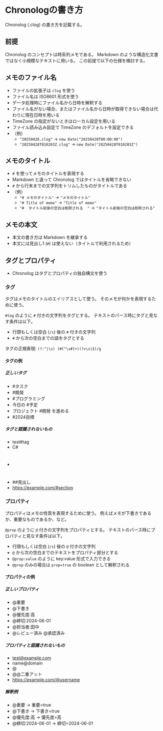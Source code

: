 # Chronologの書き方

Chronolog (.clog) の書き方を記載する。

## 前提

Chronolog のコンセプトは時系列メモである。
Markdown のような構造化文書ではなく小規模なテキストに用いる。
この前提で以下の仕様を検討する。

## メモのファイル名

- ファイルの拡張子は `clog` を使う
- ファイル名は ISO8601 形式を使う
- データ処理時にファイル名から日時を解釈する
- ファイル名がない場合、またはファイル名から日時が取得できない場合は代わりに現在日時を用いる
- TimeZone の指定がないときはローカル設定を用いる
- ファイル読み込み設定で TimeZone のデフォルトを設定できる
- （例）
  - `"20250428.clog"` → `new Date("20250428T00:00:00")`
  - `"20250428T010203Z.clog"` → `new Date("20250428T010203Z")`

## メモのタイトル

- `#` を使ってメモのタイトルを表現する
- Markdown と違って Chronolog ではタイトルを省略できない
- `#` から行末までの文字列をトリムしたものがタイトルである
- （例）
  - `"# メモのタイトル"` → `"メモのタイトル"`
  - `"# Title of memo"` → `"Title of memo"`
  - `"#  タイトル前後の空白は削除される  "` → `"タイトル前後の空白は削除される"`

## メモの本文

- 本文の書き方は Markdown を継承する
- 本文には見出し1 (`#`) は使えない（タイトルで利用されるため）

## タグとプロパティ

- Chronolog はタグとプロパティの独自構文を使う

### タグ

タグはメモのタイトルのエイリアスとして使う。
そのメモが何かを表現するために使う。

`#tag` のように `#` 付きの文字列をタグとする。
テキストのパース時にタグと見なす条件は以下。

- 行頭もしくは空白 (`/s`) 後の `#` 付きの文字列
- `#` から次の空白までの語をタグとする

タグの正規表現: `(?:^|\s) (#[^\s#]+)(?=\s|$)/g`

#### タグの例

##### 正しいタグ

- #タスク
- #開発
- #プログラミング
- 今日の #予定
- プロジェクト #開発 を進める
- #2024目標

##### タグと認識されないもの

- test#tag
- C#
- #
- ##見出し
- https://example.com/#section

### プロパティ

プロパティはメモの性質を表現するために使う。
例えばメモが下書きであるか、重要なものであるか、など。

`@prop` のように `@` 付きの文字列をプロパティとする。
テキストのパース時にプロパティと見なす条件は以下。

- 行頭もしくは空白 (`/s`) 後の `@` 付きの文字列
- `@` から次の空白までのテキストをプロパティ部分とする
- `@prop:value` のように key:value 形式で入力できる
- `@prop` のみの場合は `prop=true` の boolean として解釈される

#### プロパティの例

##### 正しいプロパティ

- @重要
- @下書き
- @優先度:高
- @締切:2024-06-01
- @担当者:田中
- @レビュー済み @承認済み

##### プロパティと認識されないもの

- test@example.com
- name@domain
- @
- @@二重アット
- https://example.com/@username

##### 解釈例

- @重要 → 重要=true
- @下書き → 下書き=true
- @優先度:高 → 優先度=高
- @締切:2024-06-01 → 締切=2024-06-01
